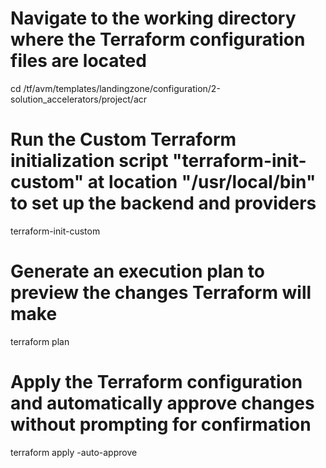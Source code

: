 # Navigate to the working directory where the Terraform configuration files are located
cd /tf/avm/templates/landingzone/configuration/2-solution_accelerators/project/acr

# Run the Custom Terraform initialization script "terraform-init-custom" at location "/usr/local/bin" to set up the backend and providers
terraform-init-custom

# Generate an execution plan to preview the changes Terraform will make
terraform plan

# Apply the Terraform configuration and automatically approve changes without prompting for confirmation
terraform apply -auto-approve


